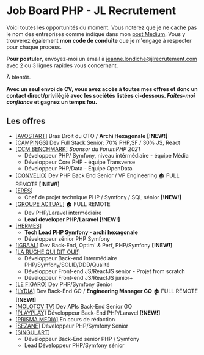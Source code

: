 # Job Board PHP - JL Recrutement

Voici toutes les opportunités du moment. Vous noterez que je ne cache pas le nom des entreprises comme indiqué dans mon <a href="https://medium.com/@jlondiche/jarr%C3%AAte-le-recrutement-propri%C3%A9taire-je-d%C3%A9marre-l-open-source-6e33463aec9">post Medium</a>. Vous y trouverez également **mon code de conduite** que je m'engage à respecter pour chaque process.

**Pour postuler**, envoyez-moi un email à <a href="mailto:jeanne.londiche@jlrecrutement.com">jeanne.londiche@jlrecrutement.com</a> avec 2 ou 3 lignes rapides vous concernant.

À bientôt.

**Avec un seul envoi de CV, vous avez accès à toutes mes offres et donc un contact direct/privilégié avec les sociétés listées ci-dessous. _Faites-moi confiance_ et gagnez un temps fou.**

## Les offres

- <a href="https://github.com/jlondiche/job-board-php/blob/master/AVOSTART.md">[AVOSTART]</a> Bras Droit du CTO / **Archi Hexagonale** **[!NEW!]**
- <a href="https://github.com/jlondiche/job-board-php/blob/master/CAMPINGS.md">[CAMPINGS]</a> Dev Full Stack Senior: 70% PHP,SF / 30% JS, React
- <a href="https://github.com/jlondiche/job-board-php/blob/master/CCM%20BENCHMARK.md">[CCM BENCHMARK]</a> *Sponsor du ForumPHP 2021*
	- Développeur PHP/ Symfony, niveau intérmédiaire - équipe Média
	- Développeur Core PHP - équipe Transverse
	- Développeur PHP/Data - Équipe OpenData
- <a href="https://github.com/jlondiche/job-board-php/blob/master/CONVELIO.md">[CONVELIO]</a> Dev PHP Back End Senior / VP Engineering 🏠 FULL REMOTE **[!NEW!]**
- <a href="https://github.com/jlondiche/job-board-php/blob/master/ERES.md">[ERES]</a> 
 	- Chef de projet technique PHP / Symfony / SQL sénior **[!NEW!]**
- <a href="https://github.com/jlondiche/job-board-php/blob/master/Groupe%20Actual.md">[GROUPE ACTUAL]</a> 🏠 FULL REMOTE 
	- Dev PHP/Laravel intermédiaire 
	- **Lead developer PHP/Laravel** **[!NEW!]**
- <a href="https://github.com/jlondiche/job-board-php/blob/master/HERMES.md">[HERMES]</a>
	- **Tech Lead PHP Symfony - archi hexagonale**
	- Développeur sénior PHP Symfony 
- <a href="https://github.com/jlondiche/job-board-php/blob/master/IGRAAL.md">[IGRAAL]</a> Dev Back-End, Optim' & Perf, PHP/Symfony **[!NEW!]**
- <a href="https://github.com/jlondiche/job-board-php/blob/master/La%20Ruche%20Qui%20Dit%20Oui!.md">[LA RUCHE QUI DIT OUI!]</a>
	- Développeur Back-end intermédiaire PHP/Symfony/SOLID/DDD/Qualité
	- Développeur Front-end JS/ReactJS sénior - Projet from scratch
	- Développeur Front-end JS/ReactJS junior+
- <a href="https://github.com/jlondiche/job-board-php/blob/master/LE%20FIGARO.md">[LE FIGARO]</a> Dev PHP/Symfony Senior
- <a href="https://github.com/jlondiche/job-board-php/blob/master/LYDIA.md">[LYDIA]</a> Dev Back-End GO / **Engineering Manager GO** 🏠 FULL REMOTE **[!NEW!]**
- <a href="https://github.com/jlondiche/job-board-php/blob/master/MOLOTOV%20TV.md">[MOLOTOV TV]</a> Dev APIs Back-End Senior GO
- <a href="https://github.com/jlondiche/job-board-php/blob/master/PlayPlay.md">[PLAYPLAY]</a> Développeur Back-End PHP/Laravel **[!NEW!]**
- <a href="https://github.com/jlondiche/job-board-php/blob/master/PRISMAMEDIA.md">[PRISMA MEDIA]</a> En cours de rédaction
- <a href="https://github.com/jlondiche/job-board-php/blob/master/SEZANE.md">[SEZANE]</a> Développeur PHP/Symfony Senior
- <a href="https://github.com/jlondiche/job-board-php/blob/master/SINGULART.md">[SINGULART]</a> 
	- Développeur Back-End sénior PHP / Symfony
	- Lead Développeur PHP/Symfony sénior

